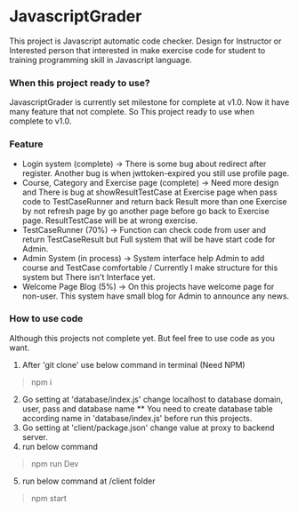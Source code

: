 # JavascriptGrader
This project is Javascript automatic code checker. Design for Instructor or Interested person that interested in make exercise code for student to training programming skill in Javascript language.

### When this project ready to use?
JavascriptGrader is currently set milestone for complete at v1.0. Now it have many feature that not complete. So This project ready to use when complete to v1.0.

### Feature
- Login system (complete) -> There is some bug about redirect after register. Another bug is when jwttoken-expired you still use profile page.
- Course, Category and Exercise page (complete) -> Need more design and There is bug at showResultTestCase at Exercise page when pass code to TestCaseRunner and return back Result more than one Exercise by not refresh page by go another page before go back to Exercise page. ResultTestCase will be at wrong exercise.
- TestCaseRunner (70%) -> Function can check code from user and return TestCaseResult but Full system that will be have start code for Admin.
- Admin System (in process) -> System interface help Admin to add course and TestCase comfortable / Currently I make structure for this system but There isn't Interface yet.
- Welcome Page Blog (5%) -> On this projects have welcome page for non-user. This system have small blog for Admin to announce any news.

### How to use code
Although this projects not complete yet. But feel free to use code as you want.
1. After 'git clone' use below command in terminal (Need NPM)
> npm i
2. Go setting at 'database/index.js' change localhost to database domain, user, pass and database name
** You need to create database table according name in 'database/index.js' before run this projects.
3. Go setting at 'client/package.json' change value at proxy to backend server.
4. run below command
> npm run Dev
5. run below command at /client folder
> npm start
